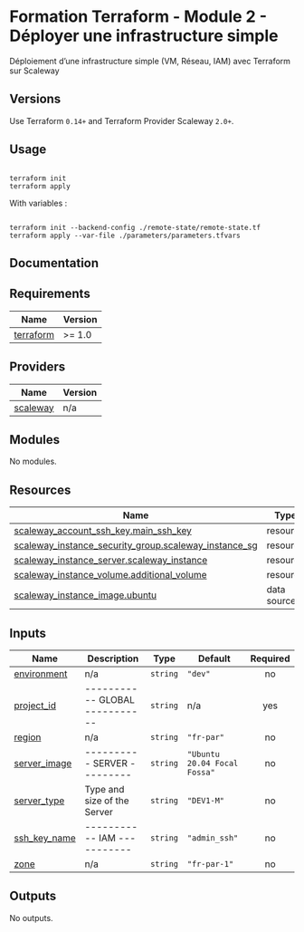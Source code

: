 # Formation Terraform - Module 2 - Déployer une infrastructure simple

Déploiement d’une infrastructure simple (VM, Réseau, IAM) avec Terraform sur Scaleway

## Versions

Use Terraform `0.14+` and Terraform Provider Scaleway `2.0+`.


## Usage

```hcl

terraform init
terraform apply

```

With variables :

```hcl

terraform init --backend-config ./remote-state/remote-state.tf
terraform apply --var-file ./parameters/parameters.tfvars

```




## Documentation

## Requirements

| Name | Version |
|------|---------|
| <a name="requirement_terraform"></a> [terraform](#requirement\_terraform) | >= 1.0 |

## Providers

| Name | Version |
|------|---------|
| <a name="provider_scaleway"></a> [scaleway](#provider\_scaleway) | n/a |

## Modules

No modules.

## Resources

| Name | Type |
|------|------|
| [scaleway_account_ssh_key.main_ssh_key](https://registry.terraform.io/providers/scaleway/scaleway/latest/docs/resources/account_ssh_key) | resource |
| [scaleway_instance_security_group.scaleway_instance_sg](https://registry.terraform.io/providers/scaleway/scaleway/latest/docs/resources/instance_security_group) | resource |
| [scaleway_instance_server.scaleway_instance](https://registry.terraform.io/providers/scaleway/scaleway/latest/docs/resources/instance_server) | resource |
| [scaleway_instance_volume.additional_volume](https://registry.terraform.io/providers/scaleway/scaleway/latest/docs/resources/instance_volume) | resource |
| [scaleway_instance_image.ubuntu](https://registry.terraform.io/providers/scaleway/scaleway/latest/docs/data-sources/instance_image) | data source |

## Inputs

| Name | Description | Type | Default | Required |
|------|-------------|------|---------|:--------:|
| <a name="input_environment"></a> [environment](#input\_environment) | n/a | `string` | `"dev"` | no |
| <a name="input_project_id"></a> [project\_id](#input\_project\_id) | ----------- GLOBAL ----------- | `string` | n/a | yes |
| <a name="input_region"></a> [region](#input\_region) | n/a | `string` | `"fr-par"` | no |
| <a name="input_server_image"></a> [server\_image](#input\_server\_image) | ---------- SERVER --------- | `string` | `"Ubuntu 20.04 Focal Fossa"` | no |
| <a name="input_server_type"></a> [server\_type](#input\_server\_type) | Type and size of the Server | `string` | `"DEV1-M"` | no |
| <a name="input_ssh_key_name"></a> [ssh\_key\_name](#input\_ssh\_key\_name) | ----------- IAM ----------- | `string` | `"admin_ssh"` | no |
| <a name="input_zone"></a> [zone](#input\_zone) | n/a | `string` | `"fr-par-1"` | no |

## Outputs

No outputs.